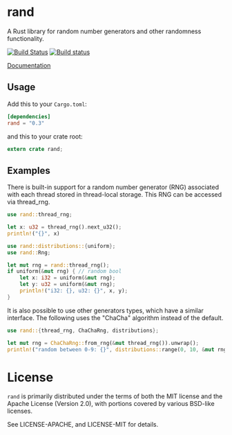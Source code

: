 rand
====

A Rust library for random number generators and other randomness functionality.

[![Build Status](https://travis-ci.org/rust-lang-nursery/rand.svg?branch=master)](https://travis-ci.org/rust-lang-nursery/rand)
[![Build status](https://ci.appveyor.com/api/projects/status/rm5c9o33k3jhchbw?svg=true)](https://ci.appveyor.com/project/alexcrichton/rand)

[Documentation](https://docs.rs/rand)

## Usage

Add this to your `Cargo.toml`:

```toml
[dependencies]
rand = "0.3"
```

and this to your crate root:

```rust
extern crate rand;
```

## Examples

There is built-in support for a random number generator (RNG) associated with
each thread stored in thread-local storage. This RNG can be accessed via
thread_rng.

```rust
use rand::thread_rng;

let x: u32 = thread_rng().next_u32();
println!("{}", x)
```

```rust
use rand::distributions::{uniform};
use rand::Rng;

let mut rng = rand::thread_rng();
if uniform(&mut rng) { // random bool
    let x: i32 = uniform(&mut rng);
    let y: u32 = uniform(&mut rng);
    println!("i32: {}, u32: {}", x, y);
}
```

It is also possible to use other generators types, which have a similar interface. The following uses the "ChaCha" algorithm instead of the default.

```rust
use rand::{thread_rng, ChaChaRng, distributions};

let mut rng = ChaChaRng::from_rng(&mut thread_rng()).unwrap();
println!("random between 0-9: {}", distributions::range(0, 10, &mut rng));
```


# License

`rand` is primarily distributed under the terms of both the MIT
license and the Apache License (Version 2.0), with portions covered by various
BSD-like licenses.

See LICENSE-APACHE, and LICENSE-MIT for details.

